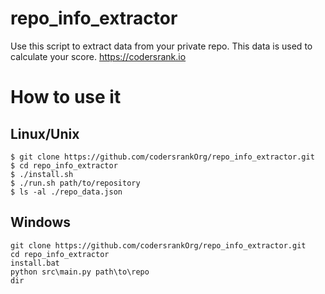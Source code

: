 # repo_info_extractor
Use this script to extract data from your private repo. This data is used to calculate your score. https://codersrank.io

# How to use it
## Linux/Unix
```
$ git clone https://github.com/codersrankOrg/repo_info_extractor.git
$ cd repo_info_extractor
$ ./install.sh
$ ./run.sh path/to/repository
$ ls -al ./repo_data.json
```
## Windows
```
git clone https://github.com/codersrankOrg/repo_info_extractor.git
cd repo_info_extractor
install.bat
python src\main.py path\to\repo
dir
```

